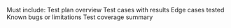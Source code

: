 Must include:
Test plan overview
Test cases with results
Edge cases tested
Known bugs or limitations
Test coverage summary